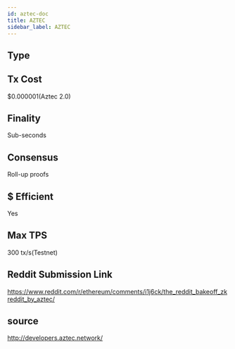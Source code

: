 ```yaml
---
id: aztec-doc
title: AZTEC
sidebar_label: AZTEC
---
```


## Type

## Tx Cost
$0.000001(Aztec 2.0)
## Finality
Sub-seconds
## Consensus
Roll-up proofs
## $ Efficient
Yes
## Max TPS
300 tx/s(Testnet)

## Reddit Submission Link

https://www.reddit.com/r/ethereum/comments/i1j6ck/the_reddit_bakeoff_zkreddit_by_aztec/

## source
http://developers.aztec.network/
